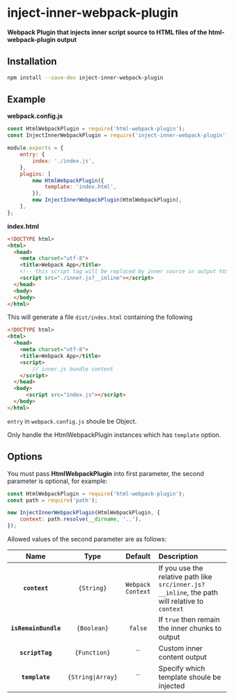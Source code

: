 # inject-inner-webpack-plugin

**Webpack Plugin that injects inner script source to HTML files of the html-webpack-plugin output**

## Installation
```bash
npm install --save-dev inject-inner-webpack-plugin
```

## Example

**webpack.config.js**
```js
const HtmlWebpackPlugin = require('html-webpack-plugin');
const InjectInnerWebpackPlugin = require('inject-inner-webpack-plugin');

module.exports = {
    entry: {
        index: './index.js',
    },
    plugins: [
        new HtmlWebpackPlugin({
            template: 'index.html',
        }),
        new InjectInnerWebpackPlugin(HtmlWebpackPlugin),
    ],
};
```

**index.html**
```html
<!DOCTYPE html>
<html>
  <head>
    <meta charset="utf-8">
    <title>Webpack App</title>
    <!-- this script tag will be replaced by inner source in output html -->
    <script src="./inner.js?__inline"></script>
  </head>
  <body>
  </body>
</html>
```

This will generate a file `dist/index.html` containing the following
```html
<!DOCTYPE html>
<html>
  <head>
    <meta charset="utf-8">
    <title>Webpack App</title>
    <script>
        // inner.js bundle content
    </script>
  </head>
  <body>
      <script src="index.js"></script>
  </body>
</html>
```

`entry` in `webpack.config.js` shoule be Object.

Only handle the HtmlWebpackPlugin instances which has `template` option.

## Options
You must pass **HtmlWebpackPlugin** into first parameter, the second parameter is optional, for example:

```js
const HtmlWebpackPlugin = require('html-webpack-plugin');
const path = require('path');

new InjectInnerWebpackPlugin(HtmlWebpackPlugin, {
    context: path.resolve(__dirname, '..'),
});
```

Allowed values of the second parameter are as follows:

|Name|Type|Default|Description|
|:--:|:--:|:-----:|:----------|
|**`context`**|`{String}`|`Webpack Context`|If you use the relative path like `src/inner.js?__inline`, the path will relative to `context`|
|**`isRemainBundle`**|`{Boolean}`|`false`|If `true` then remain the inner chunks to output|
|**`scriptTag`**|`{Function}`|``|Custom inner content output|
|**`template`**|`{String\|Array}`|``|Specify which template shoule be injected|


